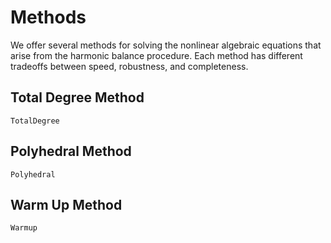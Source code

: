 # Methods

We offer several methods for solving the nonlinear algebraic equations that arise from the harmonic balance procedure. Each method has different tradeoffs between speed, robustness, and completeness.

## Total Degree Method
```@docs
TotalDegree
```

## Polyhedral Method
```@docs
Polyhedral
```

## Warm Up Method
```@docs
Warmup
```